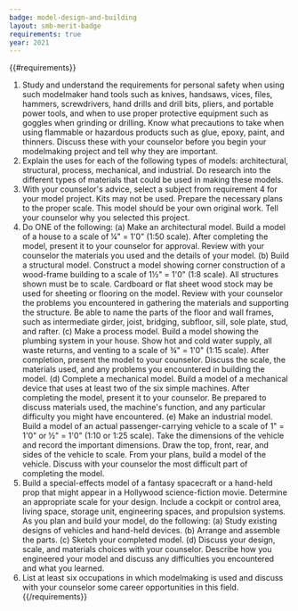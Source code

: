 ```yaml
---
badge: model-design-and-building
layout: smb-merit-badge
requirements: true
year: 2021
---
```


{{#requirements}}
1. Study and understand the requirements for personal safety when using such modelmaker hand tools such as knives, handsaws, vices, files, hammers, screwdrivers, hand drills and drill bits, pliers, and portable power tools, and when to use proper protective equipment such as goggles when grinding or drilling. Know what precautions to take when using flammable or hazardous products such as glue, epoxy, paint, and thinners. Discuss these with your counselor before you begin your modelmaking project and tell why they are important.
2. Explain the uses for each of the following types of models: architectural, structural, process, mechanical, and industrial. Do research into the different types of materials that could be used in making these models.
3. With your counselor's advice, select a subject from requirement 4 for your model project. Kits may not be used. Prepare the necessary plans to the proper scale. This model should be your own original work. Tell your counselor why you selected this project.
4. Do ONE of the following:
    (a) Make an architectural model. Build a model of a house to a scale of ¼" = 1'0" (1:50 scale). After completing the model, present it to your counselor for approval. Review with your counselor the materials you used and the details of your model.
    (b) Build a structural model. Construct a model showing corner construction of a wood-frame building to a scale of 1½" = 1'0" (1:8 scale). All structures shown must be to scale. Cardboard or flat sheet wood stock may be used for sheeting or flooring on the model. Review with your counselor the problems you encountered in gathering the materials and supporting the structure. Be able to name the parts of the floor and wall frames, such as intermediate girder, joist, bridging, subfloor, sill, sole plate, stud, and rafter.
    (c) Make a process model. Build a model showing the plumbing system in your house. Show hot and cold water supply, all waste returns, and venting to a scale of ¾" = 1'0" (1:15 scale). After completion, present the model to your counselor. Discuss the scale, the materials used, and any problems you encountered in building the model.
    (d) Complete a mechanical model. Build a model of a mechanical device that uses at least two of the six simple machines. After completing the model, present it to your counselor. Be prepared to discuss materials used, the machine's function, and any particular difficulty you might have encountered.
    (e) Make an industrial model. Build a model of an actual passenger-carrying vehicle to a scale of 1" = 1'0" or ½" = 1'0" (1:10 or 1:25 scale). Take the dimensions of the vehicle and record the important dimensions. Draw the top, front, rear, and sides of the vehicle to scale. From your plans, build a model of the vehicle. Discuss with your counselor the most difficult part of completing the model.
5. Build a special-effects model of a fantasy spacecraft or a hand-held prop that might appear in a Hollywood science-fiction movie. Determine an appropriate scale for your design. Include a cockpit or control area, living space, storage unit, engineering spaces, and propulsion systems. As you plan and build your model, do the following:
    (a) Study existing designs of vehicles and hand-held devices.
    (b) Arrange and assemble the parts.
    (c) Sketch your completed model.
    (d) Discuss your design, scale, and materials choices with your counselor. Describe how you engineered your model and discuss any difficulties you encountered and what you learned.
6. List at least six occupations in which modelmaking is used and discuss with your counselor some career opportunities in this field.
{{/requirements}}
